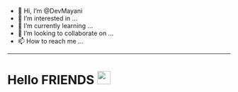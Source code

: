 - 👋 Hi, I’m @DevMayani
- 👀 I’m interested in ...
- 🌱 I’m currently learning ...
- 💞️ I’m looking to collaborate on ...
- 📫 How to reach me ...

<!---
DevMayani/DevMayani is a ✨ special ✨ repository because its `README.md` (this file) appears on your GitHub profile.
You can click the Preview link to take a look at your changes.
--->


---

<h1>
  
  Hello FRIENDS
  <img src="https://media.giphy.com/media/hvRJCLFzcasrR4ia7z/giphy.gif" width="30px"/>
</h1>
